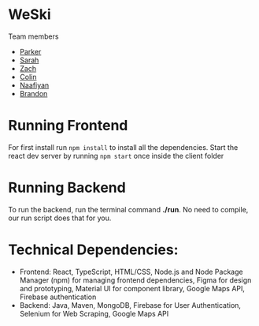 # WeSki

Team members 
- [Parker](https://github.com/simonp20)
- [Sarah](https://github.com/sroberts0403)
- [Zach](https://github.com/zsickles)
- [Colin](https://github.com/csavage4)
- [Naafiyan](https://github.com/naafiyan)
- [Brandon](https://github.com/brandondia-z)


# Running Frontend
For first install run ```npm install``` to install all the dependencies.
Start the react dev server by running ```npm start``` once inside the client folder

# Running Backend
To run the backend, run the terminal command **./run**. No need to compile, our run script does that for you.

# Technical Dependencies:
- Frontend: React, TypeScript, HTML/CSS, Node.js and Node Package Manager (npm) for managing frontend dependencies, Figma for design and prototyping, Material UI for component library, Google Maps API, Firebase authentication
- Backend:
Java,
Maven,
MongoDB,
Firebase for User Authentication,
Selenium for Web Scraping,
Google Maps API


